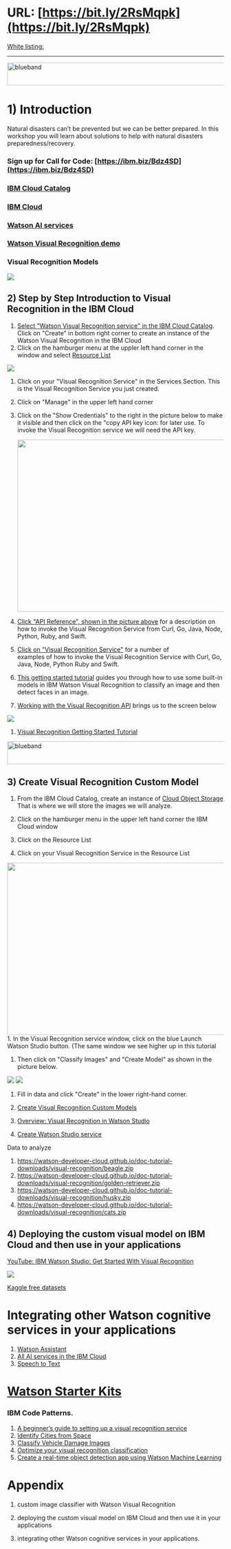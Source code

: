 
# URL: [https://bit.ly/2RsMqpk](https://bit.ly/2RsMqpk)

[White listing:](https://cloud.ibm.com/registration/whitelist)

<hr size="50" color ="blue">
<img src="https://farm5.staticflickr.com/4503/37148677233_71edc5a37b_o.png" width="1041" height="53" alt="blueband">

# 1) Introduction

Natural disasters can’t be prevented but we can be better prepared. In this workshop you will learn about solutions to help with natural disasters preparedness/recovery. 

###  Sign up for Call for Code: [https://ibm.biz/Bdz4SD](https://ibm.biz/Bdz4SD)

### [IBM Cloud Catalog](https://cloud.ibm.com/catalog)

### [IBM Cloud](https://cloud.ibm.com/catalog)

### [Watson AI services](https://cloud.ibm.com/catalog?category=ai)

### [Watson Visual Recognition demo](https://www.ibm.com/watson/services/visual-recognition/demo/)

### Visual Recognition Models

<img src="models.png">

## 2) Step by Step Introduction to Visual Recognition in the IBM Cloud

1. [Select "Watson Visual Recognition service" in the IBM Cloud Catalog](https://cloud.ibm.com/catalog/services/visual-recognition). 
   Click on "Create" in bottom right corner to create an instance of the Watson Visual Recognition in the IBM Cloud
1. Click on the hamburger menu at the uppler left hand corner in the window and select
[Resource List](https://cloud.ibm.com/resources)
<img src="resource_list.png">

1. Click on your "Visual Recognition Service" in the Services Section. This is the Visual Recognition Service you just created.
1. Click on "Manage" in the upper left hand corner
1. Click on the "Show Credentials" to the right in the picture below to make it visible and then click on the "copy API 
   key icon: for later use. To invoke the Visual Recognition service we will need the API key.
   
   <img src="Visual_Recognition.png" height="400" width="600">

1. [Click "API Reference", shown in the picture above](https://cloud.ibm.com/apidocs/visual-recognition) for a description on how to invoke the Visual Recognition Service from Curl, Go, Java, Node, Python, Ruby, and Swift.

1. [Click on "Visual Recognition Service"](https://cloud.ibm.com/apidocs/visual-recognition?code=try) for a number of  
    examples of how to invoke the Visual Recognition Service with Curl, Go, Java, Node, Python Ruby and Swift.

1. [This getting started tutorial](https://cloud.ibm.com/docs/services/visual-recognition?topic=visual-recognition-getting-started-tutorial) guides you through how to use some built-in models in IBM Watson Visual Recognition to classify an image and then detect faces in an image.

1. [Working with the Visual Recognition API](https://cloud.ibm.com/apidocs/visual-recognition?code=try) brings us to the screen below  
<img src="/visual_recognitionapi.png">

1. [Visual Recognition Getting Started Tutorial ](https://cloud.ibm.com/docs/services/visual-recognition?topic=visual-recognition-getting-started-tutorial#getting-started-tutorial)

<img src="https://farm5.staticflickr.com/4503/37148677233_71edc5a37b_o.png" width="1041" height="53" alt="blueband">

## 3) Create Visual Recognition Custom Model

1. From the IBM Cloud Catalog, create an instance of [Cloud Object Storage](https://cloud.ibm.com/catalog/services/cloud-object-storage) That is where we will store the images we will analyze.

1. Click on the hamburger menu in the upper left hand corner the IBM Cloud window

1. Click on the Resource List

1. Click on your Visual Recognition Service in the Resource List
 <img src="Visual_Recognition.png" height="400" width="600">
1. In the Visual Recognition service window, click on the blue Launch Watson Studio button. (The same window we see higher up in this tutorial

1. Then click on "Classify Images" and "Create Model" as shown in the picture below.

<img src="create_model.png">

<img src="new.project.png">

1. Fill in data and click "Create" in the lower right-hand corner.

1. [Create Visual Recognition Custom Models](https://dataplatform.cloud.ibm.com/docs/content/wsj/analyze-data/visual-recognition-create-model.html) 

1. [Overview: Visual Recognition in Watson Studio](https://dataplatform.cloud.ibm.com/docs/content/wsj/analyze-data/visual-recognition-sample-training-images.html?audience=wdp&linkInPage=true)

1. [Create Watson Studio service](https://cloud.ibm.com/catalog/services/watson-studio) 

Data to analyze

1. https://watson-developer-cloud.github.io/doc-tutorial-downloads/visual-recognition/beagle.zip
1. https://watson-developer-cloud.github.io/doc-tutorial-downloads/visual-recognition/golden-retriever.zip
1. https://watson-developer-cloud.github.io/doc-tutorial-downloads/visual-recognition/husky.zip
1. https://watson-developer-cloud.github.io/doc-tutorial-downloads/visual-recognition/cats.zip



## 4)  Deploying the custom visual model on IBM Cloud and then use in your applications 

[YouTube: IBM Watson Studio: Get Started With Visual Recognition](https://www.youtube.com/watch?v=o8xxZcmuc2Q)

<img src="default.custommodel.png">

[Kaggle free datasets](https://www.kaggle.com/datasets)


# Integrating other Watson cognitive services in your applications

1. [Watson Assistant](https://cloud.ibm.com/catalog/services/watson-assistant)
1. [All AI services in the IBM Cloud](https://cloud.ibm.com/catalog?category=ai)
1. [Speech to Text](https://www.ibm.com/watson/services/speech-to-text/)


# [Watson Starter Kits](https://cloud.ibm.com/developer/watson/starter-kits)

### IBM Code Patterns. 

1. [A beginner’s guide to setting up a visual recognition service](https://developer.ibm.com/articles/a-beginners-guide-to-set-up-a-visual-recognition-service/)
1. [Identify Cities from Space](https://developer.ibm.com/patterns/identify-cities-from-space-using-watson-visual-recognition/)
1. [Classify Vehicle Damage Images](https://developer.ibm.com/patterns/classify-vehicle-damage-images/)
1. [Optimize your visual recognition classification](https://developer.ibm.com/patterns/optimize-visual-recognition-classification/)
1. [Create a real-time object detection app using Watson Machine Learning](https://developer.ibm.com/patterns/create-a-real-time-object-detection-app-using-watson-machine-learning/)

# Appendix

1. custom image classifier with Watson Visual Recognition 

1. deploying the custom visual model on IBM Cloud and then use it in your applications 

1. integrating other Watson cognitive services in your applications.

